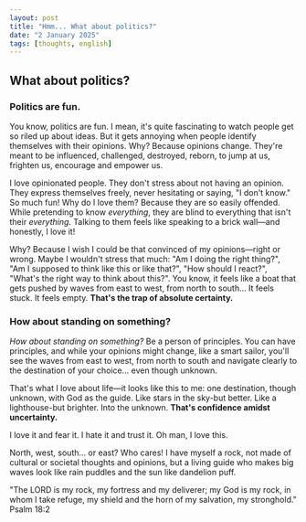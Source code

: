 ```yaml
---
layout: post
title: "Hmm... What about politics?"
date: "2 January 2025"
tags: [thoughts, english]
---
```


## What about politics?
### Politics are fun.
You know, politics are fun. I mean, it's quite fascinating to watch people get so riled up about ideas. But it gets annoying when people identify themselves with their opinions. Why? Because opinions change. They're meant to be influenced, challenged, destroyed, reborn, to jump at us, frighten us, encourage and empower us. 

I love opinionated people. They don't stress about not having an opinion. They express themselves freely, never hesitating or saying, "I don't know." So much fun! Why do I love them? Because they are so easily offended. While pretending to know *everything*, they are blind to everything that isn't their *everything*. Talking to them feels like speaking to a brick wall—and honestly, I love it!

Why? Because I wish I could be that convinced of my opinions—right or wrong. Maybe I wouldn't stress that much: "Am I doing the right thing?", "Am I supposed to think like this or like that?", "How should I react?", "What's the right way to think about this?". You know, it feels like a boat that gets pushed by waves from east to west, from north to south... It feels stuck. It feels empty. **That's the trap of absolute certainty.**

### How about standing on something?

*How about standing on something?* Be a person of principles. You can have principles, and while your opinions might change, like a smart sailor, you'll see the waves from east to west, from north to south and navigate clearly to the destination of your choice... even though unknown. 

That's what I love about life—it looks like this to me: one destination, though unknown, with God as the guide. Like stars in the sky-but better. Like a lighthouse-but brighter. Into the unknown. **That's confidence amidst uncertainty.**

I love it and fear it. I hate it and trust it. Oh man, I love this. 

North, west, south... or east? Who cares! I have myself a
rock, not made of cultural or societal thoughts and opinions, but a living guide who makes big waves look like rain puddles and the sun like dandelion puff. 

"The LORD is my rock, my fortress and my deliverer; my God is my rock, in whom I take refuge, my shield and the horn of my salvation, my stronghold." Psalm 18:2
